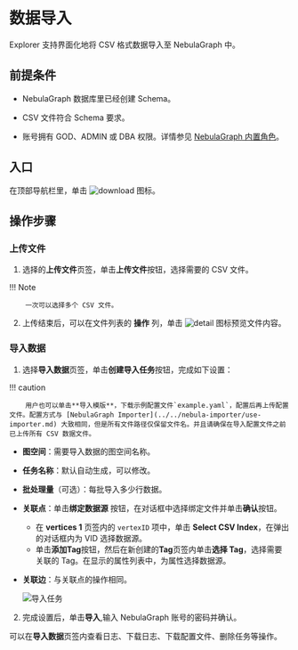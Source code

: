# 数据导入

Explorer 支持界面化地将 CSV 格式数据导入至 NebulaGraph 中。

## 前提条件

- NebulaGraph 数据库里已经创建 Schema。

- CSV 文件符合 Schema 要求。

- 账号拥有 GOD、ADMIN 或 DBA 权限。详情参见 [NebulaGraph 内置角色](../../7.data-security/1.authentication/3.role-list.md)。

## 入口

在顶部导航栏里，单击 ![download](https://docs-cdn.nebula-graph.com.cn/figures/studio-btn-download.png) 图标。

## 操作步骤

### 上传文件

1. 选择的**上传文件**页签，单击**上传文件**按钮，选择需要的 CSV 文件。

  !!! Note

        一次可以选择多个 CSV 文件。

2. 上传结束后，可以在文件列表的 **操作** 列，单击 ![detail](https://docs-cdn.nebula-graph.com.cn/figures/detail.png) 图标预览文件内容。

### 导入数据

1. 选择**导入数据**页签，单击**创建导入任务**按钮，完成如下设置：
  
  !!! caution

        用户也可以单击**导入模版**，下载示例配置文件`example.yaml`，配置后再上传配置文件。配置方式与 [NebulaGraph Importer](../../nebula-importer/use-importer.md) 大致相同，但是所有文件路径仅保留文件名。并且请确保在导入配置文件之前已上传所有 CSV 数据文件。

  - **图空间**：需要导入数据的图空间名称。
  - **任务名称**：默认自动生成，可以修改。
  - **批处理量**（可选）：每批导入多少行数据。
  - **关联点**：单击**绑定数据源** 按钮，在对话框中选择绑定文件并单击**确认**按钮。

    - 在 **vertices 1** 页签内的 `vertexID` 项中，单击 **Select CSV Index**，在弹出的对话框内为 VID 选择数据源。
    - 单击**添加Tag**按钮，然后在新创建的**Tag**页签内单击**选择 Tag**，选择需要关联的 Tag。在显示的属性列表中，为属性选择数据源。
  
  - **关联边**：与关联点的操作相同。

    ![导入任务](https://docs-cdn.nebula-graph.com.cn/figures/import_task_221111_cn.png)

2. 完成设置后，单击**导入**,输入 NebulaGraph 账号的密码并确认。

可以在**导入数据**页签内查看日志、下载日志、下载配置文件、删除任务等操作。
